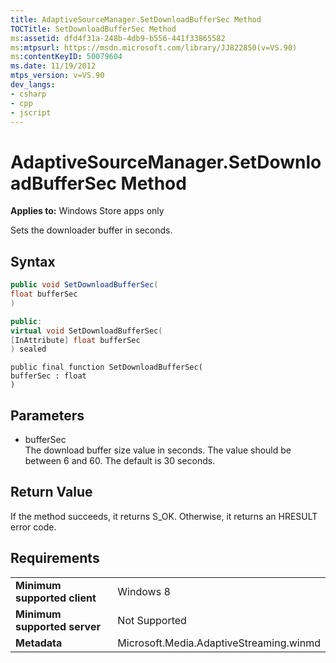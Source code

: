 ```yaml
---
title: AdaptiveSourceManager.SetDownloadBufferSec Method
TOCTitle: SetDownloadBufferSec Method
ms:assetid: dfd4f31a-248b-4db9-b556-441f33865582
ms:mtpsurl: https://msdn.microsoft.com/library/JJ822850(v=VS.90)
ms:contentKeyID: 50079604
ms.date: 11/19/2012
mtps_version: v=VS.90
dev_langs:
- csharp
- cpp
- jscript
---
```


# AdaptiveSourceManager.SetDownloadBufferSec Method

**Applies to:** Windows Store apps only

Sets the downloader buffer in seconds.

## Syntax

```csharp
public void SetDownloadBufferSec(
float bufferSec
)
```

```cpp
public:
virtual void SetDownloadBufferSec(
[InAttribute] float bufferSec
) sealed
```

```jscript
public final function SetDownloadBufferSec(
bufferSec : float
)
```

## Parameters

  - bufferSec  
    The download buffer size value in seconds. The value should be between 6 and 60. The default is 30 seconds.

## Return Value

If the method succeeds, it returns S\_OK. Otherwise, it returns an HRESULT error code.

## Requirements

|||
|--- |--- |
|**Minimum supported client**|Windows 8|
|**Minimum supported server**|Not Supported|
|**Metadata**|Microsoft.Media.AdaptiveStreaming.winmd|
